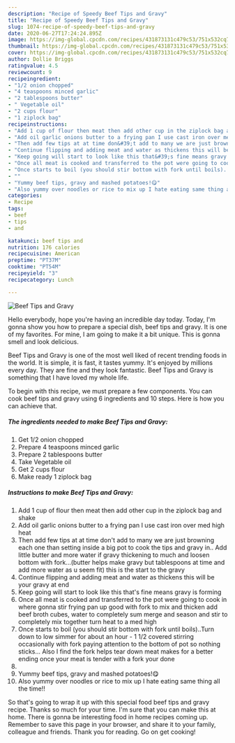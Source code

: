 ```yaml
---
description: "Recipe of Speedy Beef Tips and Gravy"
title: "Recipe of Speedy Beef Tips and Gravy"
slug: 1074-recipe-of-speedy-beef-tips-and-gravy
date: 2020-06-27T17:24:24.895Z
image: https://img-global.cpcdn.com/recipes/431873131c479c53/751x532cq70/beef-tips-and-gravy-recipe-main-photo.jpg
thumbnail: https://img-global.cpcdn.com/recipes/431873131c479c53/751x532cq70/beef-tips-and-gravy-recipe-main-photo.jpg
cover: https://img-global.cpcdn.com/recipes/431873131c479c53/751x532cq70/beef-tips-and-gravy-recipe-main-photo.jpg
author: Dollie Briggs
ratingvalue: 4.5
reviewcount: 9
recipeingredient:
- "1/2 onion chopped"
- "4 teaspoons minced garlic"
- "2 tablespoons butter"
- " Vegetable oil"
- "2 cups flour"
- "1 ziplock bag"
recipeinstructions:
- "Add 1 cup of flour then meat then add other cup in the ziplock bag and shake"
- "Add oil garlic onions butter to a frying pan I use cast iron over med high heat"
- "Then add few tips at at time don&#39;t add to many we are just browning each one than setting inside a big pot to cook the tips and gravy in.. Add little butter and more water if gravy thickening to much and loosen bottom with fork...(butter helps make gravy but tablespoons at time and add more water as u seem fit) this is the start to the gravy"
- "Continue flipping and adding meat and water as thickens this will be your gravy at end"
- "Keep going will start to look like this that&#39;s fine means gravy is forming"
- "Once all meat is cooked and transferred to the pot were going to cook in where gonna stir frying pan up good with fork to mix and thicken add beef broth cubes, water to completely sum merge and season and stir to completely mix together turn heat to a med high"
- "Once starts to boil (you should stir bottom with fork until boils)..Turn down to low simmer for about an hour - 1 1/2 covered stirring occasionally with fork paying attention to the bottom of pot so nothing sticks... Also I find the fork helps tear down meat makes for a better ending once your meat is tender with a fork your done"
- ""
- "Yummy beef tips, gravy and mashed potatoes!😋"
- "Also yummy over noodles or rice to mix up I hate eating same thing all the time!!"
categories:
- Recipe
tags:
- beef
- tips
- and

katakunci: beef tips and 
nutrition: 176 calories
recipecuisine: American
preptime: "PT37M"
cooktime: "PT54M"
recipeyield: "3"
recipecategory: Lunch

---
```



![Beef Tips and Gravy](https://img-global.cpcdn.com/recipes/431873131c479c53/751x532cq70/beef-tips-and-gravy-recipe-main-photo.jpg)

Hello everybody, hope you're having an incredible day today. Today, I'm gonna show you how to prepare a special dish, beef tips and gravy. It is one of my favorites. For mine, I am going to make it a bit unique. This is gonna smell and look delicious.

Beef Tips and Gravy is one of the most well liked of recent trending foods in the world. It is simple, it is fast, it tastes yummy. It's enjoyed by millions every day. They are fine and they look fantastic. Beef Tips and Gravy is something that I have loved my whole life.




To begin with this recipe, we must prepare a few components. You can cook beef tips and gravy using 6 ingredients and 10 steps. Here is how you can achieve that.

<!--inarticleads1-->

##### The ingredients needed to make Beef Tips and Gravy:

1. Get 1/2 onion chopped
1. Prepare 4 teaspoons minced garlic
1. Prepare 2 tablespoons butter
1. Take  Vegetable oil
1. Get 2 cups flour
1. Make ready 1 ziplock bag




<!--inarticleads2-->

##### Instructions to make Beef Tips and Gravy:

1. Add 1 cup of flour then meat then add other cup in the ziplock bag and shake
1. Add oil garlic onions butter to a frying pan I use cast iron over med high heat
1. Then add few tips at at time don&#39;t add to many we are just browning each one than setting inside a big pot to cook the tips and gravy in.. Add little butter and more water if gravy thickening to much and loosen bottom with fork...(butter helps make gravy but tablespoons at time and add more water as u seem fit) this is the start to the gravy
1. Continue flipping and adding meat and water as thickens this will be your gravy at end
1. Keep going will start to look like this that&#39;s fine means gravy is forming
1. Once all meat is cooked and transferred to the pot were going to cook in where gonna stir frying pan up good with fork to mix and thicken add beef broth cubes, water to completely sum merge and season and stir to completely mix together turn heat to a med high
1. Once starts to boil (you should stir bottom with fork until boils)..Turn down to low simmer for about an hour - 1 1/2 covered stirring occasionally with fork paying attention to the bottom of pot so nothing sticks... Also I find the fork helps tear down meat makes for a better ending once your meat is tender with a fork your done
1. 
1. Yummy beef tips, gravy and mashed potatoes!😋
1. Also yummy over noodles or rice to mix up I hate eating same thing all the time!!




So that's going to wrap it up with this special food beef tips and gravy recipe. Thanks so much for your time. I'm sure that you can make this at home. There is gonna be interesting food in home recipes coming up. Remember to save this page in your browser, and share it to your family, colleague and friends. Thank you for reading. Go on get cooking!
